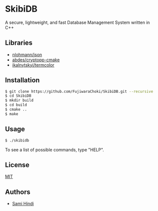 # SkibiDB

A secure, lightweight, and fast Database Management System written in C++

## Libraries

- [nlohmann/json](https://github.com/nlohmann/json)
- [abdes/cryptopp-cmake](https://github.com/abdes/cryptopp-cmake)
- [ikalnytskyi/termcolor](https://github.com/ikalnytskyi/termcolor)

## Installation

```bash
$ git clone https://github.com/FujiwaraChoki/SkibiDB.git --recursive
$ cd SkibiDB
$ mkdir build
$ cd build
$ cmake ..
$ make
```

## Usage

```bash
$ ./skibidb
```

To see a list of possible commands, type "HELP".

## License

[MIT](LICENSE)

## Authors

- [Sami Hindi](https://github.com/FujiwaraChoki)
